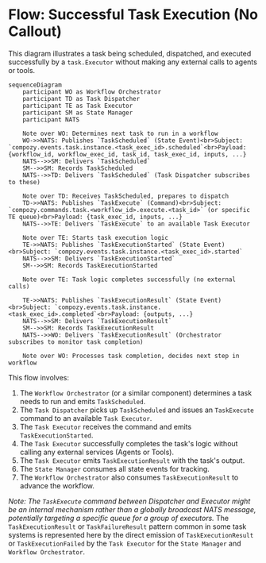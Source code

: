 # Flow: Successful Task Execution (No Callout)

This diagram illustrates a task being scheduled, dispatched, and executed successfully by a `task.Executor` without making any external calls to agents or tools.

```mermaid
sequenceDiagram
    participant WO as Workflow Orchestrator
    participant TD as Task Dispatcher
    participant TE as Task Executor
    participant SM as State Manager
    participant NATS

    Note over WO: Determines next task to run in a workflow
    WO->>NATS: Publishes `TaskScheduled` (State Event)<br>Subject: `compozy.events.task.instance.<task_exec_id>.scheduled`<br>Payload: {workflow_id, workflow_exec_id, task_id, task_exec_id, inputs, ...}
    NATS-->>SM: Delivers `TaskScheduled`
    SM-->>SM: Records TaskScheduled
    NATS-->>TD: Delivers `TaskScheduled` (Task Dispatcher subscribes to these)

    Note over TD: Receives TaskScheduled, prepares to dispatch
    TD->>NATS: Publishes `TaskExecute` (Command)<br>Subject: `compozy.commands.task.<workflow_id>.execute.<task_id>` (or specific TE queue)<br>Payload: {task_exec_id, inputs, ...}
    NATS-->>TE: Delivers `TaskExecute` to an available Task Executor

    Note over TE: Starts task execution logic
    TE->>NATS: Publishes `TaskExecutionStarted` (State Event)<br>Subject: `compozy.events.task.instance.<task_exec_id>.started`
    NATS-->>SM: Delivers `TaskExecutionStarted`
    SM-->>SM: Records TaskExecutionStarted

    Note over TE: Task logic completes successfully (no external calls)

    TE->>NATS: Publishes `TaskExecutionResult` (State Event)<br>Subject: `compozy.events.task.instance.<task_exec_id>.completed`<br>Payload: {outputs, ...}
    NATS-->>SM: Delivers `TaskExecutionResult`
    SM-->>SM: Records TaskExecutionResult
    NATS-->>WO: Delivers `TaskExecutionResult` (Orchestrator subscribes to monitor task completion)

    Note over WO: Processes task completion, decides next step in workflow
```

This flow involves:
1.  The `Workflow Orchestrator` (or a similar component) determines a task needs to run and emits `TaskScheduled`.
2.  The `Task Dispatcher` picks up `TaskScheduled` and issues an `TaskExecute` command to an available `Task Executor`.
3.  The `Task Executor` receives the command and emits `TaskExecutionStarted`.
4.  The `Task Executor` successfully completes the task's logic without calling any external services (Agents or Tools).
5.  The `Task Executor` emits `TaskExecutionResult` with the task's output.
6.  The `State Manager` consumes all state events for tracking.
7.  The `Workflow Orchestrator` also consumes `TaskExecutionResult` to advance the workflow.

*Note: The `TaskExecute` command between Dispatcher and Executor might be an internal mechanism rather than a globally broadcast NATS message, potentially targeting a specific queue for a group of executors.* The `TaskExecutionResult` or `TaskFailureResult` pattern common in some task systems is represented here by the direct emission of `TaskExecutionResult` or `TaskExecutionFailed` by the `Task Executor` for the `State Manager` and `Workflow Orchestrator`. 
